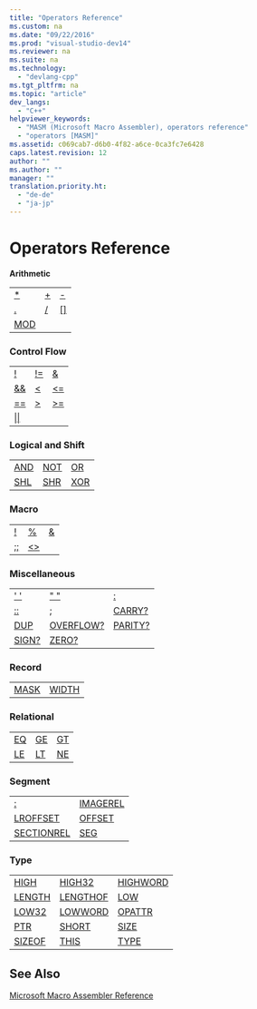 ```yaml
---
title: "Operators Reference"
ms.custom: na
ms.date: "09/22/2016"
ms.prod: "visual-studio-dev14"
ms.reviewer: na
ms.suite: na
ms.technology: 
  - "devlang-cpp"
ms.tgt_pltfrm: na
ms.topic: "article"
dev_langs: 
  - "C++"
helpviewer_keywords: 
  - "MASM (Microsoft Macro Assembler), operators reference"
  - "operators [MASM]"
ms.assetid: c069cab7-d6b0-4f82-a6ce-0ca3fc7e6428
caps.latest.revision: 12
author: ""
ms.author: ""
manager: ""
translation.priority.ht: 
  - "de-de"
  - "ja-jp"
---
```

# Operators Reference
**Arithmetic**  
  
||||  
|-|-|-|  
|[*](../vs140/operator--.md)|[+](../vs140/operator--.md)|[-](../vs140/operator--2.md)|  
|[.](../vs140/operator-..md)|[/](../vs140/operator--1.md)|[&#91;&#93;](../vs140/operator.md)|  
|[MOD](../vs140/operator-mod.md)|||  
  
### Control Flow  
  
||||  
|-|-|-|  
|[!](../vs140/operator-!--masm-.md)|[!=](../vs140/operator-!=--masm-.md)|[&](../vs140/operator-----masm-.md)|  
|[&&](../vs140/operator-----masm-run-time-.md)|[<](../vs140/operator----masm-run-time-.md)|[<=](../vs140/operator--=--masm-run-time-.md)|  
|[==](../vs140/operator-==--masm-run-time-.md)|[>](../vs140/operator----masm-run-time-.md)|[>=](../vs140/operator--=--masm-run-time-.md)|  
|[&#124;&#124;](../vs140/operator---.md)|||  
  
### Logical and Shift  
  
||||  
|-|-|-|  
|[AND](../vs140/operator-and.md)|[NOT](../vs140/operator-not.md)|[OR](../vs140/operator-or.md)|  
|[SHL](../vs140/operator-shl.md)|[SHR](../vs140/operator-shr.md)|[XOR](../vs140/operator-xor.md)|  
  
### Macro  
  
||||  
|-|-|-|  
|[!](../vs140/operator-!--masm-run-time-.md)|[%](../vs140/operator--.md)|[&](../vs140/operator--.md)|  
|[;;](../vs140/operator-;;.md)|[<>](../vs140/operator---.md)||  
  
### Miscellaneous  
  
||||  
|-|-|-|  
|[' '](../vs140/operator----.md)|[" "](../vs140/operator----.md)|[:](../vs140/operator--.md)|  
|[::](../vs140/operator-;;.md)|[;](../vs140/operator-;.md)|[CARRY?](../vs140/operator-carry-.md)|  
|[DUP](../vs140/operator-dup.md)|[OVERFLOW?](../vs140/operator-overflow-.md)|[PARITY?](../vs140/operator-parity-.md)|  
|[SIGN?](../vs140/operator-sign-.md)|[ZERO?](../vs140/operator-zero-.md)||  
  
### Record  
  
|||  
|-|-|  
|[MASK](../vs140/operator-mask.md)|[WIDTH](../vs140/operator-width.md)|  
  
### Relational  
  
||||  
|-|-|-|  
|[EQ](../vs140/operator-eq.md)|[GE](../vs140/operator-ge.md)|[GT](../vs140/operator-gt.md)|  
|[LE](../vs140/operator-le.md)|[LT](../vs140/operator-lt.md)|[NE](../vs140/operator-ne.md)|  
  
### Segment  
  
|||  
|-|-|  
|[:](../vs140/operator--.md)|[IMAGEREL](../vs140/operator-imagerel.md)|  
|[LROFFSET](../vs140/operator-lroffset.md)|[OFFSET](../vs140/operator-offset.md)|  
|[SECTIONREL](../vs140/operator-sectionrel.md)|[SEG](../vs140/operator-seg.md)|  
  
### Type  
  
||||  
|-|-|-|  
|[HIGH](../vs140/operator-high.md)|[HIGH32](../vs140/operator-high32.md)|[HIGHWORD](../vs140/operator-highword.md)|  
|[LENGTH](../vs140/operator-length.md)|[LENGTHOF](../vs140/operator-lengthof.md)|[LOW](../vs140/operator-low.md)|  
|[LOW32](../vs140/operator-low32.md)|[LOWWORD](../vs140/operator-lowword.md)|[OPATTR](../vs140/operator-opattr.md)|  
|[PTR](../vs140/operator-ptr.md)|[SHORT](../vs140/operator-short.md)|[SIZE](../vs140/operator-size.md)|  
|[SIZEOF](../vs140/operator-sizeof.md)|[THIS](../vs140/operator-this.md)|[TYPE](../vs140/operator-type.md)|  
  
## See Also  
 [Microsoft Macro Assembler Reference](../vs140/microsoft-macro-assembler-reference.md)